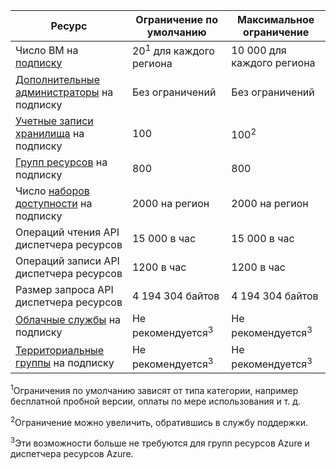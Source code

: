 Ресурс|Ограничение по умолчанию|Максимальное ограничение
---|---|---
Число ВМ на [подписку](../articles/billing-buy-sign-up-azure-subscription.md)|20<sup>1</sup> для каждого региона|10 000 для каждого региона
[Дополнительные администраторы](../articles/billing-add-change-azure-subscription-administrator.md) на подписку|Без ограничений|Без ограничений
[Учетные записи хранилища](../articles/storage/storage-create-storage-account.md) на подписку|100|100<sup>2</sup>
[Групп ресурсов](../articles/resource-group-overview.md) на подписку|800|800
Число [наборов доступности](../articles/virtual-machines/virtual-machines-windows-manage-availability.md#configure-multiple-virtual-machines-in-an-availability-set-for-redundancy) на подписку|2000 на регион|2000 на регион
Операций чтения API диспетчера ресурсов|15 000 в час|15 000 в час
Операций записи API диспетчера ресурсов|1200 в час|1200 в час
Размер запроса API диспетчера ресурсов|4 194 304 байтов|4 194 304 байтов
[Облачные службы](../articles/cloud-services/fundamentals-application-models.md#tellmecs) на подписку|Не рекомендуется<sup>3</sup>|Не рекомендуется<sup>3</sup>
[Территориальные группы](../articles/virtual-network/virtual-networks-migrate-to-regional-vnet.md) на подписку|Не рекомендуется<sup>3</sup>|Не рекомендуется<sup>3</sup>

<sup>1</sup>Ограничения по умолчанию зависят от типа категории, например бесплатной пробной версии, оплаты по мере использования и т. д.

<sup>2</sup>Ограничение можно увеличить, обратившись в службу поддержки.

<sup>3</sup>Эти возможности больше не требуются для групп ресурсов Azure и диспетчера ресурсов Azure.

<!---HONumber=AcomDC_0323_2016-->